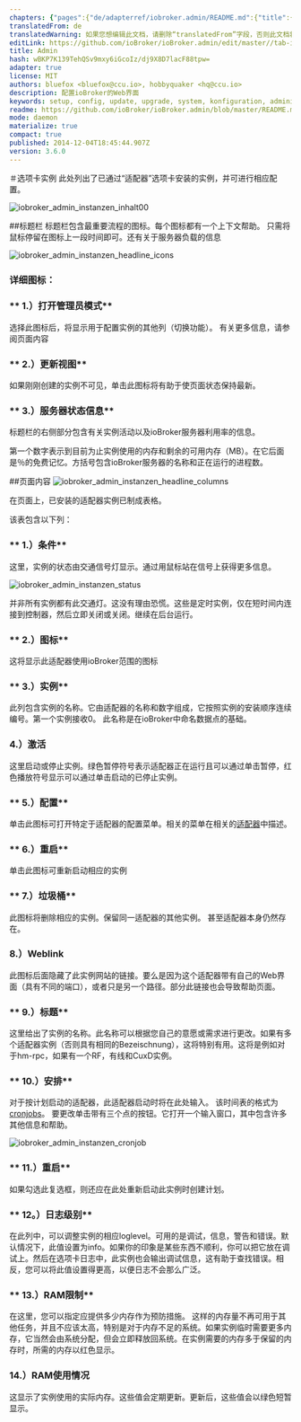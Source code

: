 ```yaml
---
chapters: {"pages":{"de/adapterref/iobroker.admin/README.md":{"title":{"de":"no title"},"content":"de/adapterref/iobroker.admin/README.md"},"de/adapterref/iobroker.admin/admin/tab-adapters.md":{"title":{"de":"Der Reiter Adapter"},"content":"de/adapterref/iobroker.admin/admin/tab-adapters.md"},"de/adapterref/iobroker.admin/admin/tab-instances.md":{"title":{"de":"Der Reiter Instanzen"},"content":"de/adapterref/iobroker.admin/admin/tab-instances.md"},"de/adapterref/iobroker.admin/admin/tab-objects.md":{"title":{"de":"Der Reiter Objekte"},"content":"de/adapterref/iobroker.admin/admin/tab-objects.md"},"de/adapterref/iobroker.admin/admin/tab-states.md":{"title":{"de":"Der Reiter Zustände"},"content":"de/adapterref/iobroker.admin/admin/tab-states.md"},"de/adapterref/iobroker.admin/admin/tab-groups.md":{"title":{"de":"Der Reiter Gruppen"},"content":"de/adapterref/iobroker.admin/admin/tab-groups.md"},"de/adapterref/iobroker.admin/admin/tab-users.md":{"title":{"de":"Der Reiter Benutzer"},"content":"de/adapterref/iobroker.admin/admin/tab-users.md"},"de/adapterref/iobroker.admin/admin/tab-events.md":{"title":{"de":"Der Reiter Ereignisse"},"content":"de/adapterref/iobroker.admin/admin/tab-events.md"},"de/adapterref/iobroker.admin/admin/tab-hosts.md":{"title":{"de":"Der Reiter Hosts"},"content":"de/adapterref/iobroker.admin/admin/tab-hosts.md"},"de/adapterref/iobroker.admin/admin/tab-enums.md":{"title":{"de":"Der Reiter Aufzählungen"},"content":"de/adapterref/iobroker.admin/admin/tab-enums.md"},"de/adapterref/iobroker.admin/admin/tab-log.md":{"title":{"de":"Der Reiter Log"},"content":"de/adapterref/iobroker.admin/admin/tab-log.md"},"de/adapterref/iobroker.admin/admin/tab-system.md":{"title":{"de":"Die Systemeinstellungen"},"content":"de/adapterref/iobroker.admin/admin/tab-system.md"}}}
translatedFrom: de
translatedWarning: 如果您想编辑此文档，请删除“translatedFrom”字段，否则此文档将再次自动翻译
editLink: https://github.com/ioBroker/ioBroker.admin/edit/master//tab-instances.md
title: Admin
hash: wBKP7K139TehQSv9mxy6iGcoIz/dj9X8D7lacF88tpw=
adapter: true
license: MIT
authors: bluefox <bluefox@ccu.io>, hobbyquaker <hq@ccu.io>
description: 配置ioBroker的Web界面
keywords: setup, config, update, upgrade, system, konfiguration, administration, einrichtung, wartung
readme: https://github.com/ioBroker/ioBroker.admin/blob/master/README.md
mode: daemon
materialize: true
compact: true
published: 2014-12-04T18:45:44.907Z
version: 3.6.0
---
```

＃选项卡实例
此处列出了已通过“适配器”选项卡安装的实例，并可进行相应配置。

<span style="line-height: 1.5;"></span>

![iobroker_admin_instanzen_inhalt00](zh-cn/adapterref/iobroker.admin/../../../de/adapterref/iobroker.admin/img/tab-instances_Inhalt00.jpg)

##标题栏
标题栏包含最重要流程的图标。每个图标都有一个上下文帮助。
只需将鼠标停留在图标上一段时间即可。还有关于服务器负载的信息

![iobroker_admin_instanzen_headline_icons](zh-cn/adapterref/iobroker.admin/../../../de/adapterref/iobroker.admin/img/tab-instances_Icons-e1476803621402.jpg)

### **详细图标：**
### ** 1.）打开管理员模式**
选择此图标后，将显示用于配置实例的其他列（切换功能）。
有关更多信息，请参阅页面内容

### ** 2.）更新视图**
如果刚刚创建的实例不可见，单击此图标将有助于使页面状态保持最新。

### ** 3.）服务器状态信息**
标题栏的右侧部分包含有关实例活动以及ioBroker服务器利用率的信息。

第一个数字表示到目前为止实例使用的内存和剩余的可用内存（MB）。在它后面是％的免费记忆。方括号包含ioBroker服务器的名称和正在运行的进程数。

##页面内容
![iobroker_admin_instanzen_headline_columns](zh-cn/adapterref/iobroker.admin/../../../de/adapterref/iobroker.admin/img/tab-instances_Headline_Columns.jpg)

在页面上，已安装的适配器实例已制成表格。

该表包含以下列：

### ** 1.）条件**
这里，实例的状态由交通信号灯显示。通过用鼠标站在信号上获得更多信息。

![iobroker_admin_instanzen_status](zh-cn/adapterref/iobroker.admin/../../../de/adapterref/iobroker.admin/img/tab-instances_Instanzen_Status.jpg)

并非所有实例都有此交通灯。这没有理由恐慌。这些是定时实例，仅在短时间内连接到控制器，然后立即关闭或关闭。继续在后台运行。

### ** 2.）图标**
这将显示此适配器使用ioBroker范围的图标

### ** 3.）实例**
此列包含实例的名称。它由适配器的名称和数字组成，它按照实例的安装顺序连续编号。第一个实例接收0。
此名称是在ioBroker中命名数据点的基础。

### 4.）激活
这里启动或停止实例。绿色暂停符号表示适配器正在运行且可以通过单击暂停，红色播放符号显示可以通过单击启动的已停止实例。

### ** 5.）配置**
单击此图标可打开特定于适配器的配置菜单。相关的菜单在相关的[适配器](http://www.iobroker.net/?page_id=2236&lang=de)中描述。

### ** 6.）重启**
单击此图标可重新启动相应的实例

### ** 7.）垃圾桶**
此图标将删除相应的实例。保留同一适配器的其他实例。
甚至适配器本身仍然存在。

### **8.）Weblink**
此图标后面隐藏了此实例网站的链接。要么是因为这个适配器带有自己的Web界面（具有不同的端口），或者只是另一个路径。部分此链接也会导致帮助页面。

### ** 9.）标题**
这里给出了实例的名称。此名称可以根据您自己的意愿或需求进行更改。如果有多个适配器实例（否则具有相同的Bezeischnung），这将特别有用。这将是例如对于hm-rpc，如果有一个RF，有线和CuxD实例。

### ** 10.）安排**
对于按计划启动的适配器，此适配器启动时将在此处输入。
该时间表的格式为[cronjobs](https://de.wikipedia.org/wiki/Cron#Beispiele)。
要更改单击带有三个点的按钮。它打开一个输入窗口，其中包含许多其他信息和帮助。

![iobroker_admin_instanzen_cronjob](zh-cn/adapterref/iobroker.admin/../../../de/adapterref/iobroker.admin/img/tab-instances_Cronjob.jpg)

### ** 11.）重启**
如果勾选此复选框，则还应在此处重新启动此实例时创建计划。

### ** 12。）日志级别**
在此列中，可以调整实例的相应loglevel。可用的是调试，信息，警告和错误。默认情况下，此值设置为info。如果你的印象是某些东西不顺利，你可以把它放在调试上。然后在选项卡日志中，此实例也会输出调试信息，这有助于查找错误。相反，您可以将此值设置得更高，以便日志不会那么广泛。

### ** 13.）RAM限制**
在这里，您可以指定应提供多少内存作为预防措施。
这样的内存量不再可用于其他任务，并且不应该太高，特别是对于内存不足的系统。如果实例临时需要更多内存，它当然会由系统分配，但会立即释放回系统。在实例需要的内存多于保留的内存时，所需的内存以红色显示。

### 14.）RAM使用情况
这显示了实例使用的实际内存。这些值会定期更新。更新后，这些值会以绿色短暂显示。
